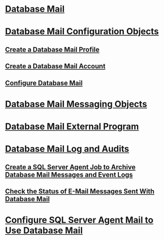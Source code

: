 # [Database Mail](database-mail.md)
# [Database Mail Configuration Objects](database-mail-configuration-objects.md)
## [Create a Database Mail Profile](create-a-database-mail-profile.md)
## [Create a Database Mail Account](create-a-database-mail-account.md)
## [Configure Database Mail](configure-database-mail.md)
# [Database Mail Messaging Objects](database-mail-messaging-objects.md)
# [Database Mail External Program](database-mail-external-program.md)
# [Database Mail Log and Audits](database-mail-log-and-audits.md)
## [Create a SQL Server Agent Job to Archive Database Mail Messages and Event Logs](create-a-sql-server-agent-job-to-archive-database-mail-messages-and-event-logs.md)
## [Check the Status of E-Mail Messages Sent With Database Mail](check-the-status-of-e-mail-messages-sent-with-database-mail.md)
# [Configure SQL Server Agent Mail to Use Database Mail](configure-sql-server-agent-mail-to-use-database-mail.md)
